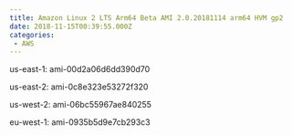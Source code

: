```yaml
---
title: Amazon Linux 2 LTS Arm64 Beta AMI 2.0.20181114 arm64 HVM gp2
date: 2018-11-15T00:39:55.000Z
categories:
 - AWS
---
```


us-east-1: ami-00d2a06d6dd390d70

us-east-2: ami-0c8e323e53272f320

us-west-2: ami-06bc55967ae840255

eu-west-1: ami-0935b5d9e7cb293c3

